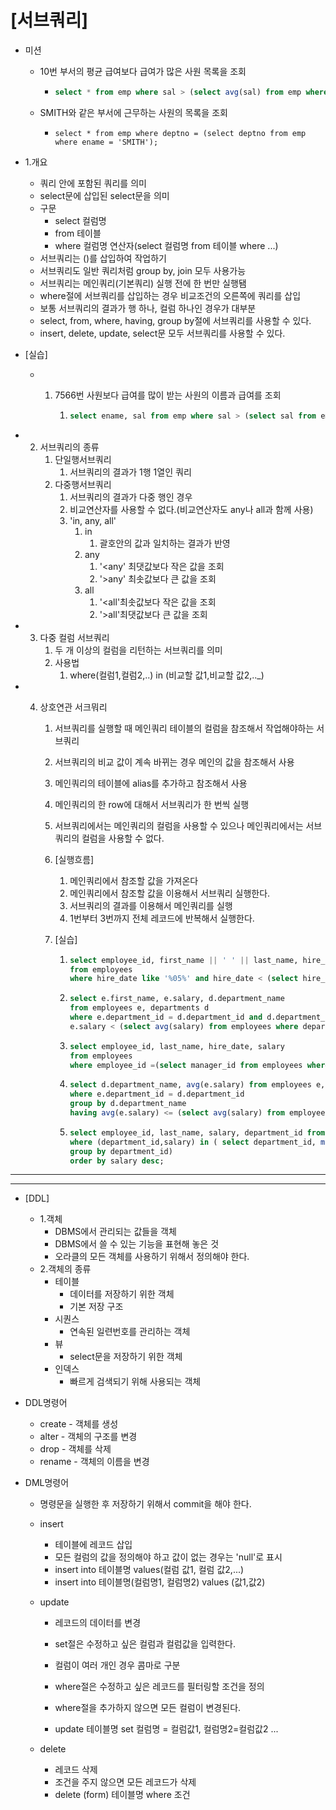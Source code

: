 # [서브쿼리]

- 미션

  - 10번 부서의 평균 급여보다 급여가 많은 사원 목록을 조회

    - ```sql
      select * from emp where sal > (select avg(sal) from emp where deptno =10);
      ```

  - SMITH와 같은 부서에 근무하는 사원의 목록을 조회

    - ```
      select * from emp where deptno = (select deptno from emp where ename = 'SMITH');
      ```



- 1.개요
  - 쿼리 안에 포함된 쿼리를 의미
  - select문에 삽입된 select문을 의미
  - 구문 
    - select 컬럼명
    - from 테이블
    - where 컬럼명 연산자(select 컬럼명 from 테이블 where ...)
  - 서브쿼리는 ()를 삽입하여 작업하기
  - 서브쿼리도 일반 쿼리처럼 group by, join 모두 사용가능
  - 서브쿼리는 메인쿼리(기본쿼리) 실행 전에 한 번만 실행됌
  - where절에 서브쿼리를 삽입하는 경우 비교조건의 오른쪽에 쿼리를 삽입
  - 보통 서브쿼리의 결과가 행 하나, 컬럼 하나인 경우가 대부분
  - select, from, where, having, group by절에 서브쿼리를 사용할 수 있다.
  - insert, delete, update, select문 모두 서브쿼리를 사용할 수 있다.





- [실습] 

  - 1. 7566번 사원보다 급여를 많이 받는 사원의 이름과 급여를 조회

       1. ```sql
          select ename, sal from emp where sal > (select sal from emp where empno=7566);
          ```

- 2. 서브쿼리의 종류
     1. 단일행서브쿼리
        1. 서브쿼리의 결과가 1행 1열인 쿼리
     2. 다중행서브쿼리
        1. 서브쿼리의 결과가 다중 행인 경우
        2. 비교연산자를 사용할 수 없다.(비교연산자도 any나 all과 함께 사용)
        3. 'in, any, all'
           1. in	
              1. 괄호안의 값과 일치하는 결과가 반영
           2. any
              1.  '<any' 최댓값보다 작은 값을 조회
              2.  '>any' 최솟값보다 큰 값을 조회
           3. all
              1. '<all'최솟값보다 작은 값을 조회
              2. '>all'최댓값보다 큰 값을 조회

- 3. 다중 컬럼 서브쿼리
     1. 두 개 이상의 컬럼을 리턴하는 서브쿼리를 의미
     2. 사용법
        1. where(컬럼1,컬럼2,..) in (비교할 값1,비교할 값2,.._)



- 4. 상호연관 서크뭐리

     1. 서브쿼리를 실행할 때 메인쿼리 테이블의 컬럼을 참조해서 작업해야하는 서브쿼리

     2. 서브쿼리의 비교 값이 계속 바뀌는 경우 메인의 값을 참조해서 사용

     3. 메인쿼리의 테이블에 alias를 추가하고 참조해서 사용

     4. 메인쿼리의 한 row에 대해서 서브쿼리가 한 번씩 실행

     5. 서브쿼리에서는 메인쿼리의 컬럼을 사용할 수 있으나 메인쿼리에서는 서브쿼리의 컬럼을 사용할 수 없다.

     6. [실행흐름]

        1. 메인쿼리에서 참조할 값을 가져온다
        2. 메인쿼리에서 참조할 값을 이용해서 서브쿼리 실행한다.
        3. 서브쿼리의 결과를 이용해서 메인쿼리를 실행
        4. 1번부터 3번까지 전체 레코드에 반복해서 실행한다.

     7. [실습]

        1. ```sql
           select employee_id, first_name || ' ' || last_name, hire_date
           from employees
           where hire_date like '%05%' and hire_date < (select hire_date from employees where first_name = 'Lisa');
           ```

        2. ```sql
           select e.first_name, e.salary, d.department_name
           from employees e, departments d
           where e.department_id = d.department_id and d.department_name like '%Sales%' and
           e.salary < (select avg(salary) from employees where department_id=100);
           ```

        3. ```sql
           select employee_id, last_name, hire_date, salary
           from employees
           where employee_id =(select manager_id from employees where last_name = 'De Haan');
           ```

        4. ```sql
           select d.department_name, avg(e.salary) from employees e, departments d
           where e.department_id = d.department_id
           group by d.department_name
           having avg(e.salary) <= (select avg(salary) from employees where department_id = 30);
           
           ```

        5. ```sql
           select employee_id, last_name, salary, department_id from employees
           where (department_id,salary) in ( select department_id, max(salary) from employees
           group by department_id)
           order by salary desc;
           ```



---

---



- [DDL]
  - 1.객체
    - DBMS에서 관리되는 값들을 객체
    - DBMS에서 쓸 수 있는 기능을 표현해 놓은 것
    - 오라클의 모든 객체를 사용하기 위해서 정의해야 한다.
  - 2.객체의 종류
    - 테이블
      - 데이터를 저장하기 위한 객체
      - 기본 저장 구조
    - 시퀀스
      - 연속된 일련번호를 관리하는 객체
    - 뷰
      - select문을 저장하기 위한 객체
    - 인덱스
      - 빠르게 검색되기 위해 사용되는 객체



- DDL명령어

  - create - 객체를 생성
  - alter - 객체의 구조를 변경
  - drop - 객체를 삭제
  - rename - 객체의 이름을 변경

- DML명령어

  - 명령문을 실행한 후 저장하기 위해서 commit을 해야 한다.

  - insert 

    - 테이블에 레코드 삽입
    - 모든  컬럼의 값을 정의해야 하고 값이 없는 경우는 'null'로 표시
    - insert into 테이블명 values(컬럼 값1, 컬럼 값2,...)
    - insert into 테이블명(컬럼명1, 컬럼명2) values (값1,값2)

  - update  

    - 레코드의 데이터를 변경

    - set절은 수정하고 싶은 컬럼과 컬럼값을 입력한다.

    - 컬럼이 여러 개인 경우 콤마로 구분

    - where절은 수정하고 싶은 레코드를 필터링할 조건을 정의

    - where절을 추가하지 않으면 모든 컬럼이 변경된다.

    - update 테이블명 set 컬럼명 = 컬럼값1, 컬럼명2=컬럼값2 ...

      

  - delete 

    - 레코드 삭제
    - 조건을 주지 않으면 모든 레코드가 삭제
    - delete (form) 테이블명 where 조건